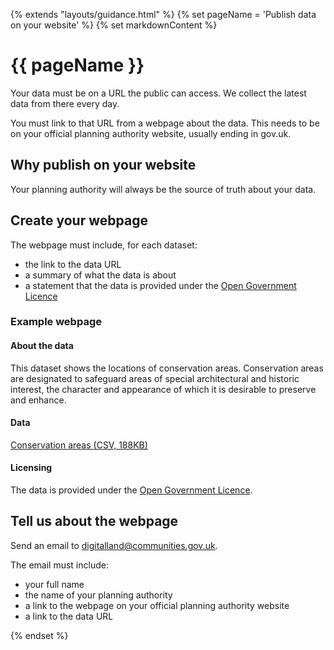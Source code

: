 {% extends "layouts/guidance.html" %}
{% set pageName = 'Publish data on your website' %}
{% set markdownContent %}

# {{ pageName }}

Your data must be on a URL the public can access. We collect the latest data from there every day.

You must link to that URL from a webpage about the data. This needs to be on your official planning authority website, usually ending in gov.uk.

Why publish on your website
----------------

Your planning authority will always be the source of truth about your data.

Create your webpage
--------------------

The webpage must include, for each dataset:

- the link to the data URL
- a summary of what the data is about
- a statement that the data is provided under the [Open Government Licence](https://www.nationalarchives.gov.uk/doc/open-government-licence/version/3/)


### Example webpage

#### About the data

This dataset shows the locations of conservation areas. Conservation areas are designated to safeguard areas of special architectural and historic interest, the character and appearance of which it is desirable to preserve and enhance.

#### Data

[Conservation areas (CSV, 188KB)](/public/downloadable/conservationArea.csv)

#### Licensing

The data is provided under the [Open Government Licence](https://www.nationalarchives.gov.uk/doc/open-government-licence/version/3/).

Tell us about the webpage
-------------

Send an email to [digitalland@communities.gov.uk](mailto:digitalland@communities.gov.uk).

The email must include:

- your full name
- the name of your planning authority
- a link to the webpage on your official planning authority website
- a link to the data URL

{% endset %}